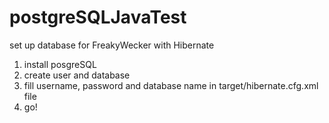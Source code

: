 # postgreSQLJavaTest

set up database for FreakyWecker with Hibernate

1. install posgreSQL
2. create user and database
3. fill username, password and database name in target/hibernate.cfg.xml file
4. go! 

